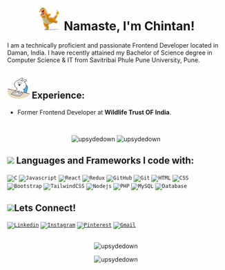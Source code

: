 <h1 align = "center"><img src="cool.gif" width="55px"> Namaste, I'm Chintan! </h1>

I am a technically proficient and passionate Frontend Developer located in Daman, India. I have recently attained my Bachelor of Science degree in Computer Science & IT from Savitribai Phule Pune University, Pune.


## <img src="laptop.gif" width="52px"> Experience: 

- Former Frontend Developer at **Wildlife Trust OF India**.
<br>

<p align = "center">
    <img src="https://github-readme-stats.vercel.app/api?username=upsydedown&show_icons=true&theme=onedark&title_color=019a66&hide_border=true&locale=en&line_height=30" alt="upsydedown" />
  <img height="225" src="https://github-readme-stats.vercel.app/api/top-langs?username=upsydedown&show_icons=true&theme=onedark&title_color=019a66&hide_border=true&locale=en&layout=default" alt="upsydedown" />
  <br>
</p>

## <img src="https://media.giphy.com/media/QssGEmpkyEOhBCb7e1/giphy.gif" width="42px"> Languages and Frameworks I code with:
<code><img width="40px" src="https://img.icons8.com/color/3x/c-programming.png" title="C"/></code>
<code><img width="40px" src="https://img.icons8.com/color/48/000000/javascript--v1.png" title="Javascript"/></code>
<code><img width="40px" src="https://img.icons8.com/plasticine/100/000000/react.png" title="React"/></code>
<code><img width="40px" src="https://img.icons8.com/color/8x/000000/redux.png" title="Redux"/></code>
<code><img width="40px" src="https://img.icons8.com/fluent/8x/github.png" title="GitHub"/></code>
<code><img width="40px" src="https://img.icons8.com/color/2x/git.png" title="Git"/></code>
<code><img width="40px" src="https://img.icons8.com/color/48/000000/html-5.png" title="HTML"/></code>
<code><img width="40px" src="https://img.icons8.com/color/48/000000/css3.png" title="CSS"/></code>
<code><img width="40px" src="https://img.icons8.com/color/2x/bootstrap.png" title="Bootstrap"/></code>
<code><img width="40px" src="https://img.icons8.com/color/8x/000000/tailwindcss.png" title="TailwindCSS"/></code>
<code><img width="40px" src="https://img.icons8.com/color/8x/000000/sass.png" title="Nodejs"/></code>
<code><img width="40px" src="https://img.icons8.com/color/8x/000000/php.png" title="PHP"/></code>
<code><img width="40px" src="https://img.icons8.com/ios/4x/00758f/mysql-logo.png" title="MySQL"/></code>
<code><img width="40px" src="https://img.icons8.com/dusk/64/000000/database-restore.png" title="Database"/></code>


## <img src="https://media.giphy.com/media/KcnlGHBpnKnjZIuCMv/giphy.gif" width="50px">Lets Connect!
<code><a href="https://www.linkedin.com/in/chintansenapati/"><img width="45px" src="https://img.icons8.com/color/8x/000000/linkedin.png" title="Linkedin"/></a></code>
<code><a href="https://www.instagram.com/upsyde_down/"><img width="45px" src="https://img.icons8.com/fluent/48/000000/instagram-new.png" title="Instagram"/></a></code>
<code><a href="https://in.pinterest.com/upsyde_down/"><img width="43px" src="https://img.icons8.com/fluent/48/000000/pinterest.png" title="Pinterest"/></a></code>
<code><a href="mailto:chintansenapati@gmail.com"><img width="43px" src="https://img.icons8.com/fluent/48/000000/gmail.png" title="Gmail"/></a></code>
<br>
##
<p align="center"><img align="center" src="https://github-readme-streak-stats.herokuapp.com/?user=upsydedown&theme=cobalt&hide_border=true" alt="upsydedown" /></p>
<p align="center"><img src="https://komarev.com/ghpvc/?username=upsydedown&label=View%20Count:&color=019a66&style=flat" alt="upsydedown" /> </p>

